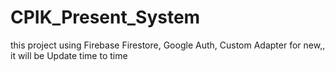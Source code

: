 # CPIK_Present_System
this project using Firebase Firestore, Google Auth, Custom Adapter for new,,
it will be Update time to time

